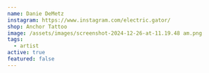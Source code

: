```yaml
---
name: Danie DeMetz
instagram: https://www.instagram.com/electric.gator/
shop: Anchor Tattoo
image: /assets/images/screenshot-2024-12-26-at-11.19.48 am.png
tags:
  - artist
active: true
featured: false
---
```

